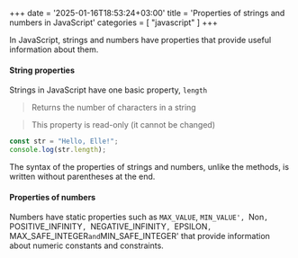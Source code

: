 +++
date = '2025-01-16T18:53:24+03:00'
title = 'Properties of strings and numbers in JavaScript'
categories = [ "javascript" ]
+++

In JavaScript, strings and numbers have properties that provide useful information about them.

#### String properties

Strings in JavaScript have one basic property, `length`

>Returns the number of characters in a string

>This property is read-only (it cannot be changed)

```js
const str = "Hello, Elle!";
console.log(str.length); 
```

<p class="gray">
The syntax of the properties of strings and numbers, unlike the methods, is written 
without parentheses at the end.
</p>

#### Properties of numbers

Numbers have static properties such as `MAX_VALUE`, `MIN_VALUE', `Non`, `POSITIVE_INFINITY`, `NEGATIVE_INFINITY`, `EPSILON`, `MAX_SAFE_INTEGER` and `MIN_SAFE_INTEGER' that provide information about numeric constants and constraints.